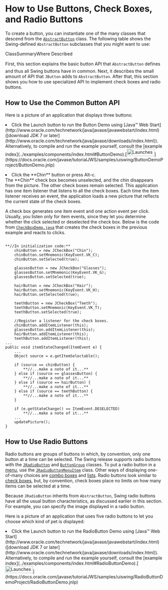 
# How to Use Buttons, Check Boxes, and Radio Buttons

To create a button, you can instantiate one of the many classes that descend from the 
[`AbstractButton`](https://docs.oracle.com/javase/8/docs/api/javax/swing/AbstractButton.html) class. The following table shows the Swing-defined `AbstractButton` subclasses that you might want to use:
<th id="h1" align="left">Class</th><th id="h2" align="left">Summary</th><th id="h3" align="left">Where Described</th>

First, this section explains the basic button API that `AbstractButton` defines &#151; and thus all Swing buttons have in common. Next, it describes the small amount of API that `JButton` adds to `AbstractButton`. After that, this section shows you how to use specialized API to implement check boxes and radio buttons.

## <a name="abstractbutton" id="abstractbutton">How to Use the Common Button API</a>

Here is a picture of an application that displays three buttons:
<!-- *******  boilerplate stuff ******* -->
<li>Click the Launch button to run the Button Demo using 
[Java&#8482; Web Start](http://www.oracle.com/technetwork/java/javase/javawebstart/index.html) ([download JDK 7 or later](http://www.oracle.com/technetwork/java/javase/downloads/index.html)). Alternatively, to compile and run the example yourself, consult the [example index](../examples/components/index.html#ButtonDemo).[<img src="../../images/jws-launch-button.png" width="88" height="23" align="bottom" alt="Launches the ButtonDemo example" />](https://docs.oracle.com/javase/tutorialJWS/samples/uiswing/ButtonDemoProject/ButtonDemo.jnlp)<br />
<p><!--  ******* end boilerplate stuff  *******  -->
 <!-- 

<li> [Run ButtonDemo](https://docs.oracle.com/javase/tutorialJWS/samples/uiswing/ButtonDemoProject/ButtonDemo.jnlp) (
[download JDK 7 or later](http://www.oracle.com/technetwork/java/javase/downloads/index.html)).    Or, to compile and run the example yourself,
     consult the 
     [example index](../examples/components/index.html#ButtonDemo).
        
--></p>
</li>
<li>Click the left button.<br />
It disables the middle button (and itself, since it is no longer useful) and enables the right button.</li>
<li>Click the right button.<br />
It enables the middle button and the left button, and disables itself.</li>

As the `ButtonDemo` example shows, a Swing button can display both text and an image. In `ButtonDemo`, each button has its text in a different place, relative to its image. The underlined letter in each button's text shows the **mnemonic** &#151; the keyboard alternative &#151; for each button. In most look and feels, the user can click a button by pressing the Alt key and the mnemonic. For example, Alt-M would click the Middle button in ButtonDemo.

When a button is disabled, the look and feel automatically generates the button's disabled appearance. However, you could provide an image to be substituted for the normal image. For example, you could provide gray versions of the images used in the left and right buttons.

How you implement event handling depends on the type of button you use and how you use it. Generally, you implement an 
[action listener](../events/actionlistener.html), which is notified every time the user clicks the button. For [check boxes](#checkbox) you usually use an 
[item listener](../events/itemlistener.html), which is notified when the check box is selected or deselected.

Below is the code from 
[`ButtonDemo.java`](../examples/components/ButtonDemoProject/src/components/ButtonDemo.java) that creates the buttons in the previous example and reacts to button clicks. The bold code is the code that would remain if the buttons had no images.

```

**//In initialization code:**
    ImageIcon leftButtonIcon = createImageIcon("images/right.gif");
    ImageIcon middleButtonIcon = createImageIcon("images/middle.gif");
    ImageIcon rightButtonIcon = createImageIcon("images/left.gif");

    **b1 = new JButton("Disable middle button"**, leftButtonIcon**);**
    b1.setVerticalTextPosition(AbstractButton.CENTER);
    b1.setHorizontalTextPosition(AbstractButton.LEADING); //aka LEFT, for left-to-right locales
    **b1.setMnemonic(KeyEvent.VK_D);**
    **b1.setActionCommand("disable");**

    **b2 = new JButton("Middle button"**, middleButtonIcon**);**
    b2.setVerticalTextPosition(AbstractButton.BOTTOM);
    b2.setHorizontalTextPosition(AbstractButton.CENTER);
    **b2.setMnemonic(KeyEvent.VK_M);**

    **b3 = new JButton("Enable middle button"**, rightButtonIcon**);**
    //Use the default text position of CENTER, TRAILING (RIGHT).
    <b>b3.setMnemonic(KeyEvent.VK_E);
    b3.setActionCommand("enable");
    b3.setEnabled(false);</b>

    //Listen for actions on buttons 1 and 3.
    <b>b1.addActionListener(this);
    b3.addActionListener(this);

    b1.setToolTipText("Click this button to disable "
                      + "the middle button.");
    b2.setToolTipText("This middle button does nothing "
                      + "when you click it.");
    b3.setToolTipText("Click this button to enable the "
                      + "middle button.");</b>
    ...
}

<b>public void actionPerformed(ActionEvent e) {
    if ("disable".equals(e.getActionCommand())) {
        b2.setEnabled(false);
        b1.setEnabled(false);
        b3.setEnabled(true);
    } else {
        b2.setEnabled(true);
        b1.setEnabled(true);
        b3.setEnabled(false);
    }
} </b>

protected static ImageIcon createImageIcon(String path) {
    java.net.URL imgURL = ButtonDemo.class.getResource(path);
    **...//error handling omitted for clarity...**
    return new ImageIcon(imgURL);
}

```

## <a name="jbutton" id="jbutton">How to Use JButton Features</a>

Ordinary buttons &#151; `JButton` objects &#151; have just a bit more functionality than the `AbstractButton` class provides: You can make a `JButton` be the default button.

At most one button in a top-level container can be the default button. The default button typically has a highlighted appearance and acts clicked whenever the top-level container has the keyboard focus and the user presses the Return or Enter key. Here is a picture of a dialog, implemented in the [ListDialog](../examples/components/index.html#ListDialog) example, in which the **Set** button is the default button:

You set the default button by invoking the `setDefaultButton` method on a top-level container's root pane. Here is the code that sets up the default button for the `ListDialog` example:

```

**//In the constructor for a JDialog subclass:**
getRootPane().setDefaultButton(setButton);

```

The exact implementation of the default button feature depends on the look and feel. For example, in the Windows look and feel, the default button changes to whichever button has the focus, so that pressing Enter clicks the focused button. When no button has the focus, the button you originally specified as the default button becomes the default button again.

## <a name="checkbox" id="checkbox">How to Use Check Boxes</a>

The 
[`JCheckBox`](https://docs.oracle.com/javase/8/docs/api/javax/swing/JCheckBox.html) class provides support for check box buttons. You can also put check boxes in [menus](menu.html), using the 
[`JCheckBoxMenuItem`](https://docs.oracle.com/javase/8/docs/api/javax/swing/JCheckBoxMenuItem.html) class. Because `JCheckBox` and `JCheckBoxMenuItem` inherit from `AbstractButton`, Swing check boxes have all the usual button characteristics, as discussed earlier in this section. For example, you can specify images to be used in check boxes.

Check boxes are similar to [radio buttons](#radiobutton) but their selection model is different, by convention. Any number of check boxes in a group &#151; none, some, or all &#151; can be selected. A group of radio buttons, on the other hand, can have only one button selected.

Here is a picture of an application that uses four check boxes to customize a cartoon:

<li>Click the Launch button to run the CheckBox Demo using 
[Java&#8482; Web Start](http://www.oracle.com/technetwork/java/javase/javawebstart/index.html) ([download JDK 7 or later](http://www.oracle.com/technetwork/java/javase/downloads/index.html)). Alternatively, to compile and run the example yourself, consult the [example index](../examples/components/index.html#CheckBoxDemo).[<img src="../../images/jws-launch-button.png" width="88" height="23" align="bottom" alt="Launches the ButtonDemo example" />](https://docs.oracle.com/javase/tutorialJWS/samples/uiswing/CheckBoxDemoProject/CheckBoxDemo.jnlp)<br />
<p><!--  ******* end boilerplate stuff  *******  -->
 <!-- 

<li> [Run CheckBoxDemo](https://docs.oracle.com/javase/tutorialJWS/samples/uiswing/CheckBoxDemoProject/CheckBoxDemo.jnlp) (
[download JDK 7 or later](http://www.oracle.com/technetwork/java/javase/downloads/index.html)).
     Or, to compile and run the example yourself,
     consult the 
     [example index](../examples/components/index.html#CheckBoxDemo).
--></p>
</li>
<li>Click the **Chin** button or press Alt-c.<br />
The **Chin** check box becomes unselected, and the chin disappears from the picture. The other check boxes remain selected. This application has one item listener that listens to all the check boxes. Each time the item listener receives an event, the application loads a new picture that reflects the current state of the check boxes.</li>

A check box generates one item event and one action event per click. Usually, you listen only for item events, since they let you determine whether the click selected or deselected the check box. Below is the code from 
[`CheckBoxDemo.java`](../examples/components/CheckBoxDemoProject/src/components/CheckBoxDemo.java) that creates the check boxes in the previous example and reacts to clicks.

```

**//In initialization code:**
    chinButton = new JCheckBox("Chin");
    chinButton.setMnemonic(KeyEvent.VK_C); 
    chinButton.setSelected(true);

    glassesButton = new JCheckBox("Glasses");
    glassesButton.setMnemonic(KeyEvent.VK_G); 
    glassesButton.setSelected(true);

    hairButton = new JCheckBox("Hair");
    hairButton.setMnemonic(KeyEvent.VK_H); 
    hairButton.setSelected(true);

    teethButton = new JCheckBox("Teeth");
    teethButton.setMnemonic(KeyEvent.VK_T); 
    teethButton.setSelected(true);

    //Register a listener for the check boxes.
    chinButton.addItemListener(this);
    glassesButton.addItemListener(this);
    hairButton.addItemListener(this);
    teethButton.addItemListener(this);
...
public void itemStateChanged(ItemEvent e) {
    ...
    Object source = e.getItemSelectable();

    if (source == chinButton) {
        **//...make a note of it...**
    } else if (source == glassesButton) {
        **//...make a note of it...**
    } else if (source == hairButton) {
        **//...make a note of it...**
    } else if (source == teethButton) {
        **//...make a note of it...**
    }

    if (e.getStateChange() == ItemEvent.DESELECTED)
        **//...make a note of it...**
    ...
    updatePicture();
}

```

## <a name="radiobutton" id="radiobutton">How to Use Radio Buttons</a>

Radio buttons are groups of buttons in which, by convention, only one button at a time can be selected. The Swing release supports radio buttons with the 
[`JRadioButton`](https://docs.oracle.com/javase/8/docs/api/javax/swing/JRadioButton.html) and 
[`ButtonGroup`](https://docs.oracle.com/javase/8/docs/api/javax/swing/ButtonGroup.html) classes. To put a radio button in a [menu](menu.html), use the 
[`JRadioButtonMenuItem`](https://docs.oracle.com/javase/8/docs/api/javax/swing/JRadioButtonMenuItem.html) class. Other ways of displaying one-of-many choices are [combo boxes](combobox.html) and [lists](list.html). Radio buttons look similar to [check boxes](#checkbox), but, by convention, check boxes place no limits on how many items can be selected at a time.

Because `JRadioButton` inherits from `AbstractButton`, Swing radio buttons have all the usual button characteristics, as discussed earlier in this section. For example, you can specify the image displayed in a radio button.

Here is a picture of an application that uses five radio buttons to let you choose which kind of pet is displayed:
<!-- *******  boilerplate stuff ******* -->
<li>Click the Launch button to run the RadioButton Demo using 
[Java&#8482; Web Start](http://www.oracle.com/technetwork/java/javase/javawebstart/index.html) ([download JDK 7 or later](http://www.oracle.com/technetwork/java/javase/downloads/index.html)). Alternatively, to compile and run the example yourself, consult the [example index](../examples/components/index.html#RadioButtonDemo).[<img src="../../images/jws-launch-button.png" width="88" height="23" align="bottom" alt="Launches the ButtonDemo example" />](https://docs.oracle.com/javase/tutorialJWS/samples/uiswing/RadioButtonDemoProject/RadioButtonDemo.jnlp)<br />
<p><!--  ******* end boilerplate stuff  *******  -->
 <!-- 

<li> [Run RadioButtonDemo](https://docs.oracle.com/javase/tutorialJWS/samples/uiswing/RadioButtonDemoProject/RadioButtonDemo.jnlp) (
[download JDK 7 or later](http://www.oracle.com/technetwork/java/javase/downloads/index.html)).
     Or, to compile and run the example yourself,
     consult the 
     [example index](../examples/components/index.html#RadioButtonDemo).
        
--></p>
</li>
<li>Click the **Dog** button or press Alt-d.<br />
The **Dog** button becomes selected, which makes the **Bird** button become unselected. The picture switches from a bird to a dog. This application has one action listener that listens to all the radio buttons. Each time the action listener receives an event, the application displays the picture for the radio button that was just clicked.</li>

Each time the user clicks a radio button (even if it was already selected), the button fires an 
[action event](../events/actionlistener.html). One or two 
[item events](../events/itemlistener.html) also occur &#151; one from the button that was just selected, and another from the button that lost the selection (if any). Usually, you handle radio button clicks using an action listener.

Below is the code from 
[`RadioButtonDemo.java`](../examples/components/RadioButtonDemoProject/src/components/RadioButtonDemo.java) that creates the radio buttons in the previous example and reacts to clicks.

```

**//In initialization code:**
    //Create the radio buttons.
    JRadioButton birdButton = new JRadioButton(birdString);
    birdButton.setMnemonic(KeyEvent.VK_B);
    birdButton.setActionCommand(birdString);
    birdButton.setSelected(true);

    JRadioButton catButton = new JRadioButton(catString);
    catButton.setMnemonic(KeyEvent.VK_C);
    catButton.setActionCommand(catString);

    JRadioButton dogButton = new JRadioButton(dogString);
    dogButton.setMnemonic(KeyEvent.VK_D);
    dogButton.setActionCommand(dogString);

    JRadioButton rabbitButton = new JRadioButton(rabbitString);
    rabbitButton.setMnemonic(KeyEvent.VK_R);
    rabbitButton.setActionCommand(rabbitString);

    JRadioButton pigButton = new JRadioButton(pigString);
    pigButton.setMnemonic(KeyEvent.VK_P);
    pigButton.setActionCommand(pigString);

    //Group the radio buttons.
    ButtonGroup group = new ButtonGroup();
    group.add(birdButton);
    group.add(catButton);
    group.add(dogButton);
    group.add(rabbitButton);
    group.add(pigButton);

    //Register a listener for the radio buttons.
    birdButton.addActionListener(this);
    catButton.addActionListener(this);
    dogButton.addActionListener(this);
    rabbitButton.addActionListener(this);
    pigButton.addActionListener(this);
...
public void actionPerformed(ActionEvent e) {
    picture.setIcon(new ImageIcon("images/" 
                                  + e.getActionCommand() 
                                  + ".gif"));
}

```

For each group of radio buttons, you need to create a `ButtonGroup` instance and add each radio button to it. The `ButtonGroup` takes care of unselecting the previously selected button when the user selects another button in the group.

You should generally initialize a group of radio buttons so that one is selected. However, the API doesn't enforce this rule &#151; a group of radio buttons can have no initial selection. Once the user has made a selection, exactly one button is selected from then on.

## <a name="api" id="api">The Button API</a>

The following tables list the commonly used button-related API. Other methods you might call, such as `setFont` and `setForeground`, are listed in the API tables in [The JComponent Class](jcomponent.html#api).

The API for using buttons falls into these categories:

- [Setting or Getting the Button's Contents](#contents)
- [Fine Tuning the Button's Appearance](#looks)
- [Implementing the Button's Functionality](#acts)
- [Check Box Constructors](#checkboxapi)
- [Radio Button Constructors](#radiobuttonapi)
- [Toggle Button Constructors](#togglebuttonapi)
- [Commonly Used Button Group Constructors/Methods](#buttongroup)
<th id="h101">Method or Constructor</th><th id="h102">Purpose</th>
<td headers="h101">[JButton(Action)](https://docs.oracle.com/javase/8/docs/api/javax/swing/JButton.html#JButton-javax.swing.Action-)<br />[JButton(String, Icon)](https://docs.oracle.com/javase/8/docs/api/javax/swing/JButton.html#JButton-java.lang.String-javax.swing.Icon-)<br />[JButton(String)](https://docs.oracle.com/javase/8/docs/api/javax/swing/JButton.html#JButton-java.lang.String-)<br />[JButton(Icon)](https://docs.oracle.com/javase/8/docs/api/javax/swing/JButton.html#JButton-javax.swing.Icon-)<br />[JButton()](https://docs.oracle.com/javase/8/docs/api/javax/swing/JButton.html#JButton--)</td><td headers="h102">Create a `JButton` instance, initializing it to have the specified text/image/action.</td>
<td headers="h101">[void setAction(Action)](https://docs.oracle.com/javase/8/docs/api/javax/swing/AbstractButton.html#setAction-javax.swing.Action-)<br />[Action getAction()](https://docs.oracle.com/javase/8/docs/api/javax/swing/AbstractButton.html#getAction--)<br /></td><td headers="h102">Set or get the button's properties according to values from the `Action` instance.</td>
<td headers="h101">[void setText(String)](https://docs.oracle.com/javase/8/docs/api/javax/swing/AbstractButton.html#setText-java.lang.String-)<br />[String getText()](https://docs.oracle.com/javase/8/docs/api/javax/swing/AbstractButton.html#getText--)<br /></td><td headers="h102">Set or get the text displayed by the button. You can use HTML formatting, as described in [Using HTML in Swing Components](html.html).</td>
<td headers="h101">[void setIcon(Icon)](https://docs.oracle.com/javase/8/docs/api/javax/swing/AbstractButton.html#setIcon-javax.swing.Icon-)<br />[Icon getIcon()](https://docs.oracle.com/javase/8/docs/api/javax/swing/AbstractButton.html#getIcon--)<br /></td><td headers="h102">Set or get the image displayed by the button when the button isn't selected or pressed.</td>
<td headers="h101">[void setDisabledIcon(Icon)](https://docs.oracle.com/javase/8/docs/api/javax/swing/AbstractButton.html#setDisabledIcon-javax.swing.Icon-)<br />[Icon getDisabledIcon()](https://docs.oracle.com/javase/8/docs/api/javax/swing/AbstractButton.html#getDisabledIcon--)<br /></td><td headers="h102">Set or get the image displayed by the button when it is disabled. If you do not specify a disabled image, then the look and feel creates one by manipulating the default image.</td>
<td headers="h101">[void setPressedIcon(Icon)](https://docs.oracle.com/javase/8/docs/api/javax/swing/AbstractButton.html#setPressedIcon-javax.swing.Icon-)<br />[Icon getPressedIcon()](https://docs.oracle.com/javase/8/docs/api/javax/swing/AbstractButton.html#getPressedIcon--)<br /></td><td headers="h102">Set or get the image displayed by the button when it is being pressed.</td>
<td headers="h101">[void setSelectedIcon(Icon)](https://docs.oracle.com/javase/8/docs/api/javax/swing/AbstractButton.html#setSelectedIcon-javax.swing.Icon-)<br />[Icon getSelectedIcon()](https://docs.oracle.com/javase/8/docs/api/javax/swing/AbstractButton.html#getSelectedIcon--)<br />[void setDisabledSelectedIcon(Icon)](https://docs.oracle.com/javase/8/docs/api/javax/swing/AbstractButton.html#setDisabledSelectedIcon-javax.swing.Icon-)<br />[Icon getDisabledSelectedIcon()](https://docs.oracle.com/javase/8/docs/api/javax/swing/AbstractButton.html#getDisabledSelectedIcon--)<br /></td><td headers="h102">Set or get the image displayed by the button when it is selected. If you do not specify a disabled selected image, then the look and feel creates one by manipulating the selected image.</td>
<td headers="h101">[setRolloverEnabled(boolean)](https://docs.oracle.com/javase/8/docs/api/javax/swing/AbstractButton.html#setRolloverEnabled-boolean-)<br />[boolean isRolloverEnabled()](https://docs.oracle.com/javase/8/docs/api/javax/swing/AbstractButton.html#isRolloverEnabled--)<br />[void setRolloverIcon(Icon)](https://docs.oracle.com/javase/8/docs/api/javax/swing/AbstractButton.html#setRolloverIcon-javax.swing.Icon-)<br />[Icon getRolloverIcon()](https://docs.oracle.com/javase/8/docs/api/javax/swing/AbstractButton.html#getRolloverIcon--)<br />[void setRolloverSelectedIcon(Icon)](https://docs.oracle.com/javase/8/docs/api/javax/swing/AbstractButton.html#setRolloverSelectedIcon-javax.swing.Icon-)<br />[Icon getRolloverSelectedIcon()](https://docs.oracle.com/javase/8/docs/api/javax/swing/AbstractButton.html#getRolloverSelectedIcon--)<br /></td><td headers="h102">Use `setRolloverIcon(someIcon)` to make the button display the specified icon when the cursor passes over it. The `setRolloverSelectedIcon` method lets you specify the rollover icon when the button is selected &#151; this is useful for two-state buttons such as toggle buttons. Setting the rollover icon automatically calls `setRollover(true)`, enabling rollover.</td>
<th id="h201">Method or Constructor</th><th id="h202">Purpose</th>
<td headers="h201">[void setHorizontalAlignment(int)](https://docs.oracle.com/javase/8/docs/api/javax/swing/AbstractButton.html#setHorizontalAlignment-int-)<br />[void setVerticalAlignment(int)](https://docs.oracle.com/javase/8/docs/api/javax/swing/AbstractButton.html#setVerticalAlignment-int-)<br />[int getHorizontalAlignment()](https://docs.oracle.com/javase/8/docs/api/javax/swing/AbstractButton.html#getHorizontalAlignment--)<br />[int getVerticalAlignment()](https://docs.oracle.com/javase/8/docs/api/javax/swing/AbstractButton.html#getVerticalAlignment--)</td><td headers="h202">Set or get where in the button its contents should be placed. The `AbstractButton` class allows any one of the following values for horizontal alignment: `RIGHT`, `LEFT`, `CENTER` (the default), `LEADING`, and `TRAILING`. For vertical alignment: `TOP`, `CENTER` (the default), and `BOTTOM`.</td>
<td headers="h201">[void setHorizontalTextPosition(int)](https://docs.oracle.com/javase/8/docs/api/javax/swing/AbstractButton.html#setHorizontalTextPosition-int-)<br />[void setVerticalTextPosition(int)](https://docs.oracle.com/javase/8/docs/api/javax/swing/AbstractButton.html#setVerticalTextPosition-int-)<br />[int getHorizontalTextPosition()](https://docs.oracle.com/javase/8/docs/api/javax/swing/AbstractButton.html#getHorizontalTextPosition--)<br />[int getVerticalTextPosition()](https://docs.oracle.com/javase/8/docs/api/javax/swing/AbstractButton.html#getVerticalTextPosition--)</td><td headers="h202">Set or get where the button's text should be placed, relative to the button's image. The `AbstractButton` class allows any one of the following values for horizontal position: `LEFT`, `CENTER`, `RIGHT`, `LEADING`, and `TRAILING` (the default). For vertical position: `TOP`, `CENTER` (the default), and `BOTTOM`.</td>
<td headers="h201">[void setMargin(Insets)](https://docs.oracle.com/javase/8/docs/api/javax/swing/AbstractButton.html#setMargin-java.awt.Insets-)<br />[Insets getMargin()](https://docs.oracle.com/javase/8/docs/api/javax/swing/AbstractButton.html#getMargin--)</td><td headers="h202">Set or get the number of pixels between the button's border and its contents.</td>
<td headers="h201">[void setFocusPainted(boolean)](https://docs.oracle.com/javase/8/docs/api/javax/swing/AbstractButton.html#setFocusPainted-boolean-)<br />[boolean isFocusPainted()](https://docs.oracle.com/javase/8/docs/api/javax/swing/AbstractButton.html#isFocusPainted--)</td><td headers="h202">Set or get whether the button should look different when it has the focus.</td>
<td headers="h201">[void setBorderPainted(boolean)](https://docs.oracle.com/javase/8/docs/api/javax/swing/AbstractButton.html#setBorderPainted-boolean-)<br />[boolean isBorderPainted()](https://docs.oracle.com/javase/8/docs/api/javax/swing/AbstractButton.html#isBorderPainted--)</td><td headers="h202">Set or get whether the border of the button should be painted.</td>
<td headers="h201">[void setIconTextGap(int)](https://docs.oracle.com/javase/8/docs/api/javax/swing/AbstractButton.html#setIconTextGap-int-)<br />[int getIconTextGap()](https://docs.oracle.com/javase/8/docs/api/javax/swing/AbstractButton.html#getIconTextGap--)<br /></td><td headers="h202">Set or get the amount of space between the text and the icon displayed in this button.</td>
<th id="h301">Method or Constructor</th><th id="h302">Purpose</th>
<td headers="h301">[void setMnemonic(int)](https://docs.oracle.com/javase/8/docs/api/javax/swing/AbstractButton.html#setMnemonic-int-)<br />[char getMnemonic()](https://docs.oracle.com/javase/8/docs/api/javax/swing/AbstractButton.html#getMnemonic--)<br /></td><td headers="h302">Set or get the keyboard alternative to clicking the button. One form of the `setMnemonic` method accepts a character argument; however, the Swing team recommends that you use an `int` argument instead, specifying a `KeyEvent.VK_**X**` constant.</td>
<td headers="h301">[void setDisplayedMnemonicIndex(int)](https://docs.oracle.com/javase/8/docs/api/javax/swing/AbstractButton.html#setDisplayedMnemonicIndex-int-)<br />[int getDisplayedMnemonicIndex()](https://docs.oracle.com/javase/8/docs/api/javax/swing/AbstractButton.html#getDisplayedMnemonicIndex--)<br /></td><td headers="h302">Set or get a hint as to which character in the text should be decorated to represent the mnemonic. Note that not all look and feels may support this.</td>
<td headers="h301">[void setActionCommand(String)](https://docs.oracle.com/javase/8/docs/api/javax/swing/AbstractButton.html#setActionCommand-java.lang.String-)<br />[String getActionCommand()](https://docs.oracle.com/javase/8/docs/api/javax/swing/AbstractButton.html#getActionCommand--)<br /></td><td headers="h302">Set or get the name of the action performed by the button.</td>
<td headers="h301">[void addActionListener(ActionListener)](https://docs.oracle.com/javase/8/docs/api/javax/swing/AbstractButton.html#addActionListener-java.awt.event.ActionListener-)<br />[ActionListener removeActionListener()](https://docs.oracle.com/javase/8/docs/api/javax/swing/AbstractButton.html#removeActionListener--)<br /></td><td headers="h302">Add or remove an object that listens for action events fired by the button.</td>
<td headers="h301">[void addItemListener(ItemListener)](https://docs.oracle.com/javase/8/docs/api/javax/swing/AbstractButton.html#addItemListener-java.awt.event.ItemListener-)<br />[ItemListener removeItemListener()](https://docs.oracle.com/javase/8/docs/api/javax/swing/AbstractButton.html#removeItemListener--)<br /></td><td headers="h302">Add or remove an object that listens for item events fired by the button.</td>
<td headers="h301">[void setSelected(boolean)](https://docs.oracle.com/javase/8/docs/api/javax/swing/AbstractButton.html#setSelected-boolean-)<br />[boolean isSelected()](https://docs.oracle.com/javase/8/docs/api/javax/swing/AbstractButton.html#isSelected--)<br /></td><td headers="h302">Set or get whether the button is selected. Makes sense only for buttons that have on/off state, such as check boxes. </td>
<td headers="h301">[void doClick()](https://docs.oracle.com/javase/8/docs/api/javax/swing/AbstractButton.html#doClick--)<br />[void doClick(int)](https://docs.oracle.com/javase/8/docs/api/javax/swing/AbstractButton.html#doClick-int-)<br /></td><td headers="h302">Programmatically perform a "click". The optional argument specifies the amount of time (in milliseconds) that the button should look pressed.</td>
<td headers="h301">[void setMultiClickThreshhold(long)](https://docs.oracle.com/javase/8/docs/api/javax/swing/AbstractButton.html#setMultiClickThreshhold-long-)<br />[long getMultiClickThreshhold()](https://docs.oracle.com/javase/8/docs/api/javax/swing/AbstractButton.html#getMultiClickThreshhold--)</td><td headers="h302">Set or get the amount of time (in milliseconds) required between mouse press events for the button to generate corresponding action events.</td>
<th id="h401">Constructor</th><th id="h402">Purpose</th>
<td headers="h401">[JCheckBox(Action)](https://docs.oracle.com/javase/8/docs/api/javax/swing/JCheckBox.html#JCheckBox-javax.swing.Action-)<br />[JCheckBox(String)](https://docs.oracle.com/javase/8/docs/api/javax/swing/JCheckBox.html#JCheckBox-java.lang.String-)<br />[JCheckBox(String, boolean)](https://docs.oracle.com/javase/8/docs/api/javax/swing/JCheckBox.html#JCheckBox-java.lang.String-boolean-)<br />[JCheckBox(Icon)](https://docs.oracle.com/javase/8/docs/api/javax/swing/JCheckBox.html#JCheckBox-javax.swing.Icon-)<br />[JCheckBox(Icon, boolean)](https://docs.oracle.com/javase/8/docs/api/javax/swing/JCheckBox.html#JCheckBox-javax.swing.Icon-boolean-)<br />[JCheckBox(String, Icon)](https://docs.oracle.com/javase/8/docs/api/javax/swing/JCheckBox.html#JCheckBox-java.lang.String-javax.swing.Icon-)<br />[JCheckBox(String, Icon, boolean)](https://docs.oracle.com/javase/8/docs/api/javax/swing/JCheckBox.html#JCheckBox-java.lang.String-javax.swing.Icon-boolean-)<br />[JCheckBox()](https://docs.oracle.com/javase/8/docs/api/javax/swing/JCheckBox.html#JCheckBox--)</td><td headers="h402">Create a `JCheckBox` instance. The string argument specifies the text, if any, that the check box should display. Similarly, the `Icon` argument specifies the image that should be used instead of the look and feel's default check box image. Specifying the boolean argument as `true` initializes the check box to be selected. If the boolean argument is absent or `false`, then the check box is initially unselected.</td>
<td headers="h401">[JCheckBoxMenuItem(Action)](https://docs.oracle.com/javase/8/docs/api/javax/swing/JCheckBoxMenuItem.html#JCheckBoxMenuItem-javax.swing.Action-)<br />[JCheckBoxMenuItem(String)](https://docs.oracle.com/javase/8/docs/api/javax/swing/JCheckBoxMenuItem.html#JCheckBoxMenuItem-java.lang.String-)<br />[JCheckBoxMenuItem(String, boolean)](https://docs.oracle.com/javase/8/docs/api/javax/swing/JCheckBoxMenuItem.html#JCheckBoxMenuItem-java.lang.String-boolean-)<br />[JCheckBoxMenuItem(Icon)](https://docs.oracle.com/javase/8/docs/api/javax/swing/JCheckBoxMenuItem.html#JCheckBoxMenuItem-javax.swing.Icon-)<br />[JCheckBoxMenuItem(String, Icon)](https://docs.oracle.com/javase/8/docs/api/javax/swing/JCheckBoxMenuItem.html#JCheckBoxMenuItem-java.lang.String-javax.swing.Icon-)<br />[JCheckBoxMenuItem(String, Icon, boolean)](https://docs.oracle.com/javase/8/docs/api/javax/swing/JCheckBoxMenuItem.html#JCheckBoxMenuItem-java.lang.String-javax.swing.Icon-boolean-)<br />[JCheckBoxMenuItem()](https://docs.oracle.com/javase/8/docs/api/javax/swing/JCheckBoxMenuItem.html#JCheckBoxMenuItem--)</td><td headers="h402">Create a `JCheckBoxMenuItem` instance. The arguments are interpreted in the same way as the arguments to the `JCheckBox` constructors, except that any specified icon is shown in addition to the normal check box icon.</td>
<th id="h501">Constructor</th><th id="h502">Purpose</th>
<td headers="h501">[JRadioButton(Action)](https://docs.oracle.com/javase/8/docs/api/javax/swing/JRadioButton.html#JRadioButton-javax.swing.Action-)<br />[JRadioButton(String)](https://docs.oracle.com/javase/8/docs/api/javax/swing/JRadioButton.html#JRadioButton-java.lang.String-)<br />[JRadioButton(String, boolean)](https://docs.oracle.com/javase/8/docs/api/javax/swing/JRadioButton.html#JRadioButton-java.lang.String-boolean-)<br />[JRadioButton(Icon)](https://docs.oracle.com/javase/8/docs/api/javax/swing/JRadioButton.html#JRadioButton-javax.swing.Icon-)<br />[JRadioButton(Icon, boolean)](https://docs.oracle.com/javase/8/docs/api/javax/swing/JRadioButton.html#JRadioButton-javax.swing.Icon-boolean-)<br />[JRadioButton(String, Icon)](https://docs.oracle.com/javase/8/docs/api/javax/swing/JRadioButton.html#JRadioButton-java.lang.String-javax.swing.Icon-)<br />[JRadioButton(String, Icon, boolean)](https://docs.oracle.com/javase/8/docs/api/javax/swing/JRadioButton.html#JRadioButton-java.lang.String-javax.swing.Icon-boolean-)<br />[JRadioButton()](https://docs.oracle.com/javase/8/docs/api/javax/swing/JRadioButton.html#JRadioButton--)</td><td headers="h502">Create a `JRadioButton` instance. The string argument specifies the text, if any, that the radio button should display. Similarly, the `Icon` argument specifies the image that should be used instead of the look and feel's default radio button image. Specifying the boolean argument as `true` initializes the radio button to be selected, subject to the approval of the `ButtonGroup` object. If the boolean argument is absent or `false`, then the radio button is initially unselected.</td>
<td headers="h501">[JRadioButtonMenuItem(Action)](https://docs.oracle.com/javase/8/docs/api/javax/swing/JRadioButtonMenuItem.html#JRadioButtonMenuItem-javax.swing.Action-)<br />[JRadioButtonMenuItem(String)](https://docs.oracle.com/javase/8/docs/api/javax/swing/JRadioButtonMenuItem.html#JRadioButtonMenuItem-java.lang.String-)<br />[JRadioButtonMenuItem(Icon)](https://docs.oracle.com/javase/8/docs/api/javax/swing/JRadioButtonMenuItem.html#JRadioButtonMenuItem-javax.swing.Icon-)<br />[JRadioButtonMenuItem(String, Icon)](https://docs.oracle.com/javase/8/docs/api/javax/swing/JRadioButtonMenuItem.html#JRadioButtonMenuItem-java.lang.String-javax.swing.Icon-)<br />[JRadioButtonMenuItem()](https://docs.oracle.com/javase/8/docs/api/javax/swing/JRadioButtonMenuItem.html#JRadioButtonMenuItem--)</td><td headers="h502">Create a `JRadioButtonMenuItem` instance. The arguments are interpreted in the same way as the arguments to the `JRadioButton` constructors, except that any specified icon is shown in addition to the normal radio button icon.</td>
<th id="h601">Constructor</th><th id="h602">Purpose</th>
<td headers="h601">[JToggleButton(Action)](https://docs.oracle.com/javase/8/docs/api/javax/swing/JToggleButton.html#JToggleButton-javax.swing.Action-)<br />[JToggleButton(String)](https://docs.oracle.com/javase/8/docs/api/javax/swing/JToggleButton.html#JToggleButton-java.lang.String-)<br />[JToggleButton(String, boolean)](https://docs.oracle.com/javase/8/docs/api/javax/swing/JToggleButton.html#JToggleButton-java.lang.String-boolean-)<br />[JToggleButton(Icon)](https://docs.oracle.com/javase/8/docs/api/javax/swing/JToggleButton.html#JToggleButton-javax.swing.Icon-)<br />[JToggleButton(Icon, boolean)](https://docs.oracle.com/javase/8/docs/api/javax/swing/JToggleButton.html#JToggleButton-javax.swing.Icon-boolean-)<br />[JToggleButton(String, Icon)](https://docs.oracle.com/javase/8/docs/api/javax/swing/JToggleButton.html#JToggleButton-java.lang.String-javax.swing.Icon-)<br />[JToggleButton(String, Icon, boolean)](https://docs.oracle.com/javase/8/docs/api/javax/swing/JToggleButton.html#JToggleButton-java.lang.String-javax.swing.Icon-boolean-)<br />[JToggleButton()](https://docs.oracle.com/javase/8/docs/api/javax/swing/JToggleButton.html#JToggleButton--)</td><td headers="h602">Create a `JToggleButton` instance, which is similar to a `JButton`, but with two states. Normally, you use a `JRadioButton` or `JCheckBox` instead of directly instantiating `JToggleButton`, but `JToggleButton` can be useful when you do not want the typical radio button or check box appearance. The string argument specifies the text, if any, that the toggle button should display. Similarly, the `Icon` argument specifies the image that should be used. Specifying the boolean argument as `true` initializes the toggle button to be selected. If the boolean argument is absent or `false`, then the toggle button is initially unselected.</td>
<th id="h701">Constructor or Method</th><th id="h702">Purpose</th>
<td headers="h701">[ButtonGroup()](https://docs.oracle.com/javase/8/docs/api/javax/swing/ButtonGroup.html#ButtonGroup--)</td><td headers="h702">Create a `ButtonGroup` instance.</td>
<td headers="h701">[void add(AbstractButton)](https://docs.oracle.com/javase/8/docs/api/javax/swing/ButtonGroup.html#add-javax.swing.AbstractButton-)<br />[void remove(AbstractButton)](https://docs.oracle.com/javase/8/docs/api/javax/swing/ButtonGroup.html#remove-javax.swing.AbstractButton-)</td><td headers="h702">Add a button to the group, or remove a button from the group. </td>
<td headers="h701">[public ButtonGroup getGroup()](https://docs.oracle.com/javase/8/docs/api/javax/swing/DefaultButtonModel.html#getGroup--)<br />**(in `DefaultButtonModel`)**</td><td headers="h702">Get the `ButtonGroup`, if any, that controls a button. For example:<br />`ButtonGroup group = ((DefaultButtonModel)button.getModel()).getGroup();`</td>
<td headers="h701">[public ButtonGroup clearSelection()](https://docs.oracle.com/javase/8/docs/api/javax/swing/ButtonGroup.html#ButtonGroup--)</td><td headers="h702">Clears the state of selected buttons in the ButtonGroup. None of the buttons in the ButtonGroup are selected .</td>

## <a name="eg" id="eg">Examples that Use Various Kinds of Buttons</a>

The following examples use buttons. Also see [Examples that Use Tool Bars](toolbar.html#eg), which lists programs that add `JButton` objects to `JToolBar`s.
<th id="h801" align="left">Example</th><th id="h802" align="left">Where Described</th><th id="h803" align="left">Notes</th>
<td headers="h801">[`ButtonDemo`](../examples/components/index.html#ButtonDemo)</td><td headers="h802">[How to Use the Common Button API](#abstractbutton)</td><td headers="h803">Uses mnemonics and icons. Specifies the button text position, relative to the button icon. Uses action commands.</td>
<td headers="h801">[`ButtonHtmlDemo`](../examples/components/index.html#ButtonHtmlDemo)</td><td headers="h802">[Using HTML in Swing Components](html.html)</td><td headers="h803">A version of ButtonDemo that uses HTML formatting in its buttons.</td>
<td headers="h801">[`ListDialog`](../examples/components/index.html#ListDialog)</td><td headers="h802">[How to Use JButton Features](#jbutton)</td><td headers="h803">Implements a dialog with two buttons, one of which is the default button.</td>
<td headers="h801">[`DialogDemo`](../examples/components/index.html#DialogDemo)</td><td headers="h802">[How to Make Dialogs](dialog.html)</td><td headers="h803">Has "Show it" buttons whose behavior is tied to the state of radio buttons. Uses sizable, though anonymous, inner classes to implement the action listeners.</td>
<td headers="h801">[`ProgressBarDemo`](../examples/components/index.html#ProgressBarDemo)</td><td headers="h802">[How to Monitor Progress](progress.html)</td><td headers="h803">Implements a button's action listener with a named inner class.</td>
<td headers="h801">[`CheckBoxDemo`](../examples/components/index.html#CheckBoxDemo)</td><td headers="h802">[How to Use Check Boxes](#checkbox)</td><td headers="h803">Uses check box buttons to determine which of 16 images it should display.</td>
<td headers="h801">[`ActionDemo`](../examples/misc/index.html#ActionDemo)</td><td headers="h802">[How to Use Actions](../misc/action.html)</td><td headers="h803">Uses check box menu items to set the state of the program.</td>
<td headers="h801">[`RadioButtonDemo`](../examples/components/index.html#RadioButtonDemo)</td><td headers="h802">[How to Use Radio Buttons](#radiobutton)</td><td headers="h803">Uses radio buttons to determine which of five images it should display.</td>
<td headers="h801">[`DialogDemo`](../examples/components/index.html#DialogDemo)</td><td headers="h802">[How to Make Dialogs](dialog.html)</td><td headers="h803">Contains several sets of radio buttons, which it uses to determine which dialog to bring up.</td>
<td headers="h801">[`MenuDemo`](../examples/components/index.html#MenuDemo)</td><td headers="h802">[How to Use Menus](menu.html)</td><td headers="h803">Contains radio button menu items and check box menu items.</td>
<td headers="h801">[`ColorChooserDemo2`](../examples/components/index.html#ColorChooserDemo2)</td><td headers="h802">[How to Use Color Choosers](colorchooser.html)</td><td headers="h803">The crayons in `CrayonPanel` are implemented as toggle buttons.</td>
<td headers="h801">[`ScrollDemo`](../examples/components/index.html#ScrollDemo)</td><td headers="h802">[How to Use Scroll Panes](scrollpane.html)</td><td headers="h803">The **cm** button is a toggle button.</td>


You can learn more about JavaFX button components from the following documents:

<li>
[Using JavaFX UI Controls: Button](https://docs.oracle.com/javase/8/javafx/user-interface-tutorial/button.htm)</li>
<li>
[Using JavaFX UI Controls: Radio Button](https://docs.oracle.com/javase/8/javafx/user-interface-tutorial/radio-button.htm)</li>
<li>
[Using JavaFX UI Controls: Toggle Button](https://docs.oracle.com/javase/8/javafx/user-interface-tutorial/toggle-button.htm)</li>
<li>
[Using JavaFX UI Controls: Checkbox](https://docs.oracle.com/javase/8/javafx/user-interface-tutorial/checkbox.htm)</li>
